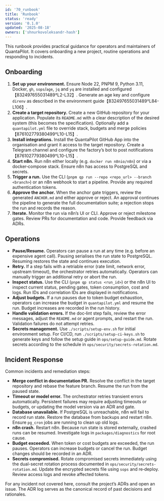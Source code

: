 ```yaml
---
id: '70_runbook'
title: 'Runbook'
status: 'ready'
version: '0.1.0'
updated: '2025-08-18'
owners: ['shnurkovoleksandr-hash']
---
```


This runbook provides practical guidance for operators and maintainers of QuantaPilot. It covers onboarding a new project, routine operations and responding to incidents.

## Onboarding

1. **Set up your environment.** Ensure Node 22, PNPM 9, Python 3.11, Docker, `gh`, `sops`/`age`, `jq` and `yq` are installed and configured【832497655031489†L2-L32】. Generate an age key and configure `direnv` as described in the environment guide【832497655031489†L84-L106】.
2. **Create a target repository.** Create a new GitHub repository for your application. Populate its `README.md` with a clear description of the desired system (this becomes the specification). Optionally add a `quantapilot.yml` file to override stack, budgets and merge policies【876102779380499†L10-L15】.
3. **Install integrations.** Install the QuantaPilot GitHub App into the organisation and grant it access to the target repository. Create a Telegram channel and configure the factory’s bot to post notifications【876102779380499†L10-L15】.
4. **Start n8n.** Run n8n either locally (e.g. `docker run n8nio/n8n`) or via a docker‑compose stack. Ensure n8n has access to PostgreSQL and secrets.
5. **Trigger a run.** Use the CLI (`pnpm qp run --repo <repo_url> --branch <branch>`) or an n8n webhook to start a pipeline. Provide any required authentication tokens.
6. **Approve the anchor.** When the anchor gate triggers, review the generated `ANCHOR.md` and either approve or reject. An approval continues the pipeline to generate the full documentation suite; a rejection stops the run and records the reason.
7. **Iterate.** Monitor the run via n8n’s UI or CLI. Approve or reject milestone gates. Review PRs for documentation and code. Provide feedback via ADRs.

## Operations

- **Pause/Resume.** Operators can pause a run at any time (e.g. before an expensive agent call). Pausing serialises the run state to PostgreSQL. Resuming restores the state and continues execution.
- **Retry.** If a step fails with a retriable error (rate limit, network error, upstream timeout), the orchestrator retries automatically. Operators can manually trigger an additional retry or abort the run.
- **Inspect status.** Use the CLI (`pnpm qp status <run_id>`) or the n8n UI to inspect current status, pending gates, token consumption, cost and logs. Run IDs and correlation IDs are displayed in notifications.
- **Adjust budgets.** If a run pauses due to token budget exhaustion, operators can increase the budget in `quantapilot.yml` and resume the run. Budget increases are recorded in the run history.
- **Handle validation errors.** If the doc‑lint step fails, review the error messages, adjust the `README.md` or agent prompts, and restart the run. Validation failures do not attempt retries.
- **Secrets management.** Use `./scripts/setup-env.sh` for initial environment setup. For CI/CD, run `./scripts/setup-ci-keys.sh` to generate keys and follow the setup guide in `ops/setup-guide.md`. Rotate secrets according to the schedule in `ops/security/secrets-rotation.md`.

## Incident Response

Common incidents and remediation steps:

- **Merge conflict in documentation PR.** Resolve the conflict in the target repository and rebase the feature branch. Resume the run from the paused state.
- **Timeout or model error.** The orchestrator retries transient errors automatically. Persistent failures may require adjusting timeouts or budgets, or updating the model version via an ADR and gate.
- **Database unavailable.** If PostgreSQL is unreachable, n8n will fail to record run state. Restore the database from backups and restart n8n. Ensure `pg_cron` jobs are running to clean up old logs.
- **n8n crash.** Restart n8n. Because run state is stored externally, crashed runs can be resumed. Investigate logs in `packages/diagnostics` for root cause.
- **Budget exceeded.** When token or cost budgets are exceeded, the run pauses. Operators can increase budgets or cancel the run. Budget changes should be recorded in an ADR.
- **Secrets compromised.** Rotate compromised secrets immediately using the dual-secret rotation process documented in `ops/security/secrets-rotation.md`. Update the encrypted secrets file using `sops` and re‑deploy. Review access logs and revoke affected tokens.

For any incident not covered here, consult the project’s ADRs and open an issue. The ADR log serves as the canonical record of past decisions and rationales.
